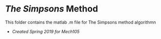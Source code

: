 # _The Simpsons_ Method

This folder contains the matlab .m file for The Simpsons method algorithmn
- _Created Spring 2019 for Mech105_

